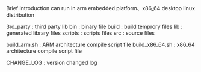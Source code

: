 Brief introduction
can run in arm embedded platform、x86_64 desktop linux distribution

3rd_party : third party lib
bin : binary file
build : build temprory files
lib : generated library files
scripts : scripts files
src : source files

build_arm.sh : ARM architecture compile script file
build_x86_64.sh : x86_64 architecture compile script file

CHANGE_LOG : version changed log 